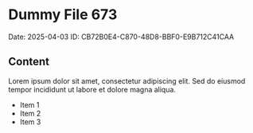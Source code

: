 # Dummy File 673

Date: 2025-04-03
ID: CB72B0E4-C870-48D8-BBF0-E9B712C41CAA

## Content

Lorem ipsum dolor sit amet, consectetur adipiscing elit.
Sed do eiusmod tempor incididunt ut labore et dolore magna aliqua.

* Item 1
* Item 2
* Item 3
